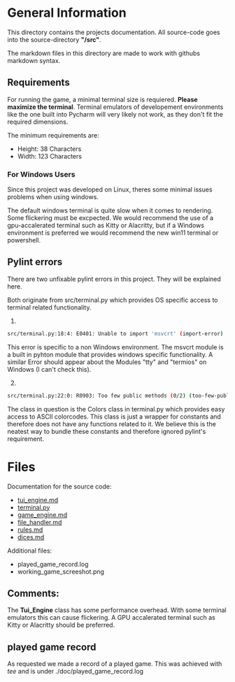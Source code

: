 # General Information

This directory contains the projects documentation.
All source-code goes into the source-directory **"/src"**.

The markdown files in this directory are made to work with githubs markdown syntax.

## Requirements

For running the game, a minimal terminal size is requiered. 
**Please maximize the terminal**. 
Terminal emulators of developement environments like the one built into Pycharm will very likely not work,
as they don't fit the required dimensions.

The minimum requirements are:
- Height: 38 Characters
- Width: 123 Characters 

### For Windows Users

Since this project was developed on Linux,
theres some minimal issues problems when using windows.

The default windows terminal is quite slow when it comes to rendering. 
Some flickering must be excpected. We would recommend the use of a gpu-accalerated terminal such as Kitty or Alacritty,
but if a Windows environment is preferred we would recommend the new win11 terminal or powershell. 

## Pylint errors

There are two unfixable pylint errors in this project.
They will be explained here.

Both originate from src/terminal.py which provides OS specific access to terminal related functionality.

1.  
```bash
src/terminal.py:18:4: E0401: Unable to import 'msvcrt' (import-error)
```
This error is specific to a non Windows environment. The msvcrt module is a built in pyhton module that
provides windows specific functionality.
A similar Error should appear about the Modules "tty" and "termios" on Windows (I can't check this).

2. 
```bash
src/terminal.py:22:0: R0903: Too few public methods (0/2) (too-few-public-methods)
```
The class in question is the Colors class in terminal.py which provides easy access to ASCII colorcodes.
This class is just a wrapper for constants and therefore does not have any functions related to it.
We believe this is the neatest way to bundle these constants and therefore ignored pylint's
requirement.

# Files

Documentation for the source code:
- [tui_engine.md](https://github.com/FelixSchladt/kniffel/blob/main/doc/tui_engine.md)
- [terminal.py](https://github.com/FelixSchladt/kniffel/blob/main/doc/terminal.md)
- [game_engine.md](https://github.com/FelixSchladt/kniffel/blob/main/doc/game_engine.md)
- [file_handler.md](https://github.com/FelixSchladt/kniffel/blob/main/doc/file_handler.md)
- [rules.md](https://github.com/FelixSchladt/kniffel/blob/main/doc/rules.md)
- [dices.md](https://github.com/FelixSchladt/kniffel/blob/main/doc/dices.md)

Additional files:
- played_game_record.log
- working_game_screeshot.png

## Comments:

The **Tui_Engine** class has some performance overhead. With some terminal emulators this can cause flickering.
A GPU accalerated terminal such as Kitty or Alacritty should be preferred. 

## played game record

As requested we made a record of a played game. This was achieved with *tee* and is under ./doc/played_game_record.log 

